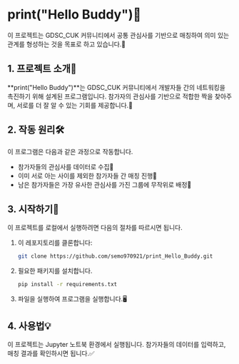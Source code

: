 # print("Hello Buddy")🌟

이 프로젝트는 GDSC_CUK 커뮤니티에서 공통 관심사를 기반으로 매칭하여 의미 있는 관계를 형성하는 것을 목표로 하고 있습니다.🎯

## 1. 프로젝트 소개📢

**print("Hello Buddy")**는 GDSC_CUK 커뮤니티에서 개발자들 간의 네트워킹을 촉진하기 위해 설계된 프로그램입니다. 참가자의 관심사를 기반으로 적합한 짝을 찾아주며, 서로를 더 잘 알 수 있는 기회를 제공합니다.🤝

## 2. 작동 원리🛠️

이 프로그램은 다음과 같은 과정으로 작동합니다.

- 참가자들의 관심사를 데이터로 수집📝
- 이미 서로 아는 사이를 제외한 참가자들 간 매칭 진행🔄
- 남은 참가자들은 가장 유사한 관심사를 가진 그룹에 무작위로 배정🎲

## 3. 시작하기🚀

이 프로젝트를 로컬에서 실행하려면 다음의 절차를 따르시면 됩니다.

1. 이 레포지토리를 클론합니다:
    ```bash
    git clone https://github.com/semo970921/print_Hello_Buddy.git
    ```

2. 필요한 패키지를 설치합니다.
    ```bash
    pip install -r requirements.txt
    ```

3. 파일을 실행하여 프로그램을 실행합니다.🖥️

## 4. 사용법💡

이 프로젝트는 Jupyter 노트북 환경에서 실행됩니다. 참가자들의 데이터를 입력하고, 매칭 결과를 확인하시면 됩니다.✅
